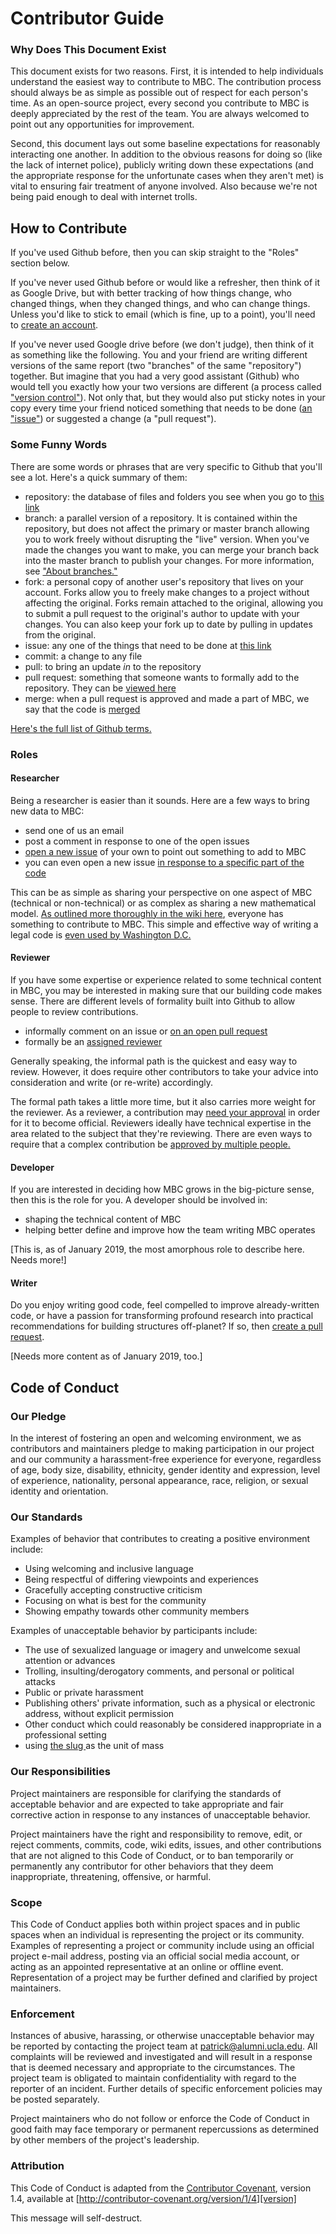 # Contributor Guide

### Why Does This Document Exist

This document exists for two reasons. First, it is intended to help individuals understand the easiest way to contribute to MBC. The contribution process should always be as simple as possible out of respect for each person's time. As an open-source project, every second you contribute to MBC is deeply appreciated by the rest of the team. You are always welcomed to point out any opportunities for improvement.

Second, this document lays out some baseline expectations for reasonably interacting one another. In addition to the obvious reasons for doing so (like the lack of internet police), publicly writing down these expectations (and the appropriate response for the unfortunate cases when they aren't met) is vital to ensuring fair treatment of anyone involved. Also because we're not being paid enough to deal with internet trolls.

## How to Contribute

If you've used Github before, then you can skip straight to the "Roles" section below.

If you've never used Github before or would like a refresher, then think of it as Google Drive, but with better tracking of how things change, who changed things, when they changed things, and who can change things. Unless you'd like to stick to email (which is fine, up to a point), you'll need to [create an account](https://github.com/join).

If you've never used Google drive before (we don't judge), then think of it as something like the following. You and your friend are writing different versions of the same report (two "branches" of the same "repository") together. But imagine that you had a very good assistant (Github) who would tell you exactly how your two versions are different (a process called ["version control"](https://en.wikipedia.org/wiki/Version_control)). Not only that, but they would also put sticky notes in your copy every time your friend noticed something that needs to be done ([an "issue"](https://guides.github.com/features/issues/)) or suggested a change (a "pull request").

### Some Funny Words

There are some words or phrases that are very specific to Github that you'll see a lot. Here's a quick summary of them:

* repository: the database of files and folders you see when you go to [this link](https://github.com/Engineer1119/space-bc)
* branch: a parallel version of a repository. It is contained within the repository, but does not affect the primary or master branch allowing you to work freely without disrupting the "live" version. When you've made the changes you want to make, you can merge your branch back into the master branch to publish your changes. For more information, see ["About branches."](https://help.github.com/articles/about-branches)
* fork: a personal copy of another user's repository that lives on your account. Forks allow you to freely make changes to a project without affecting the original. Forks remain attached to the original, allowing you to submit a pull request to the original's author to update with your changes. You can also keep your fork up to date by pulling in updates from the original.
* issue: any one of the things that need to be done at [this link](https://github.com/Engineer1119/space-bc/issues)
* commit: a change to any file
* pull: to bring an update *in* to the repository
* pull request: something that someone wants to formally add to the repository. They can be [viewed here](https://github.com/Engineer1119/space-bc/pulls)
* merge: when a pull request is approved and made a part of MBC, we say that the code is [merged](https://help.github.com/articles/merging-a-pull-request)

[Here's the full list of Github terms.](https://help.github.com/articles/github-glossary/)

### Roles

#### Researcher

Being a researcher is easier than it sounds. Here are a few ways to bring new data to MBC:
* send one of us an email
* post a comment in response to one of the open issues
* [open a new issue](https://help.github.com/articles/creating-an-issue/) of your own to point out something to add to MBC
* you can even open a new issue [in response to a specific part of the code](https://help.github.com/articles/opening-an-issue-from-code/)

This can be as simple as sharing your perspective on one aspect of MBC (technical or non-technical) or as complex as sharing a new mathematical model. [As outlined more thoroughly in the wiki here](https://github.com/Engineer1119/space-bc/wiki/Who-can-help%3F), everyone has something to contribute to MBC. This simple and effective way of writing a legal code is [even used by Washington D.C.](https://arstechnica.com/tech-policy/2018/11/how-i-changed-the-law-with-a-github-pull-request/)

#### Reviewer

If you have some expertise or experience related to some technical content in MBC, you may be interested in making sure that our building code makes sense. There are different levels of formality built into Github to allow people to review contributions.

* informally comment on an issue or [on an open pull request](https://help.github.com/articles/commenting-on-a-pull-request/)
* formally be an [assigned reviewer](https://help.github.com/articles/about-pull-request-reviews/)

Generally speaking, the informal path is the quickest and easy way to review. However, it does require other contributors to take your advice into consideration and write (or re-write) accordingly.

The formal path takes a little more time, but it also carries more weight for the reviewer. As a reviewer, a contribution may [need your approval](https://help.github.com/articles/enabling-required-reviews-for-pull-requests/) in order for it to become official. Reviewers ideally have technical expertise in the area related to the subject that they're reviewing. There are even ways to require that a complex contribution be [approved by multiple people.](https://github.blog/2018-03-23-require-multiple-reviewers/)

#### Developer

If you are interested in deciding how MBC grows in the big-picture sense, then this is the role for you. A developer should be involved in:
* shaping the technical content of MBC
* helping better define and improve how the team writing MBC operates

[This is, as of January 2019, the most amorphous role to describe here. Needs more!]

#### Writer

Do you enjoy writing good code, feel compelled to improve already-written code, or have a passion for transforming profound research into practical recommendations for building structures off-planet? If so, then [create a pull request](https://help.github.com/articles/creating-a-pull-request/).

[Needs more content as of January 2019, too.]

## Code of Conduct

### Our Pledge

In the interest of fostering an open and welcoming environment, we as contributors and maintainers pledge to making participation in our project and our community a harassment-free experience for everyone, regardless of age, body size, disability, ethnicity, gender identity and expression, level of experience, nationality, personal appearance, race, religion, or sexual identity and orientation.

### Our Standards

Examples of behavior that contributes to creating a positive environment include:

* Using welcoming and inclusive language
* Being respectful of differing viewpoints and experiences
* Gracefully accepting constructive criticism
* Focusing on what is best for the community
* Showing empathy towards other community members

Examples of unacceptable behavior by participants include:

* The use of sexualized language or imagery and unwelcome sexual attention or advances
* Trolling, insulting/derogatory comments, and personal or political attacks
* Public or private harassment
* Publishing others' private information, such as a physical or electronic address, without explicit permission
* Other conduct which could reasonably be considered inappropriate in a professional setting
* using [the slug ](https://en.wikipedia.org/wiki/Slug_(unit)) as the unit of mass

### Our Responsibilities

Project maintainers are responsible for clarifying the standards of acceptable behavior and are expected to take appropriate and fair corrective action in response to any instances of unacceptable behavior.

Project maintainers have the right and responsibility to remove, edit, or reject comments, commits, code, wiki edits, issues, and other contributions that are not aligned to this Code of Conduct, or to ban temporarily or permanently any contributor for other behaviors that they deem inappropriate, threatening, offensive, or harmful.

### Scope

This Code of Conduct applies both within project spaces and in public spaces when an individual is representing the project or its community. Examples of representing a project or community include using an official project e-mail address, posting via an official social media account, or acting as an appointed representative at an online or offline event. Representation of a project may be further defined and clarified by project maintainers.

### Enforcement

Instances of abusive, harassing, or otherwise unacceptable behavior may be reported by contacting the project team at patrick@alumni.ucla.edu. All complaints will be reviewed and investigated and will result in a response that is deemed necessary and appropriate to the circumstances. The project team is obligated to maintain confidentiality with regard to the reporter of an incident. Further details of specific enforcement policies may be posted separately.

Project maintainers who do not follow or enforce the Code of Conduct in good faith may face temporary or permanent repercussions as determined by other members of the project's leadership.

### Attribution

This Code of Conduct is adapted from the [Contributor Covenant][homepage], version 1.4, available at [http://contributor-covenant.org/version/1/4][version]

[homepage]: http://contributor-covenant.org
[version]: http://contributor-covenant.org/version/1/4/

This message will self-destruct.
